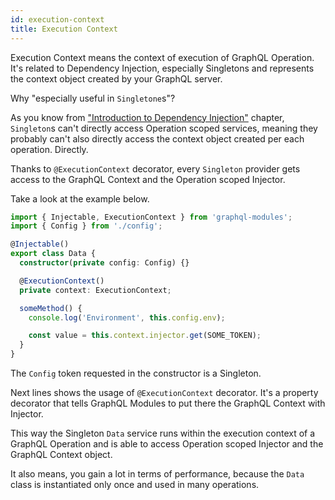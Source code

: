 ```yaml
---
id: execution-context
title: Execution Context
---
```


Execution Context means the context of execution of GraphQL Operation. It's related to Dependency Injection, especially Singletons and represents the context object created by your GraphQL server.

Why "especially useful in `Singletone`s"?

As you know from ["Introduction to Dependency Injection"](../di/introduction.md) chapter, `Singleton`s can't directly access Operation scoped services, meaning they probably can't also directly access the context object created per each operation. Directly.

Thanks to `@ExecutionContext` decorator, every `Singleton` provider gets access to the GraphQL Context and the Operation scoped Injector.

Take a look at the example below.

```typescript
import { Injectable, ExecutionContext } from 'graphql-modules';
import { Config } from './config';

@Injectable()
export class Data {
  constructor(private config: Config) {}

  @ExecutionContext()
  private context: ExecutionContext;

  someMethod() {
    console.log('Environment', this.config.env);

    const value = this.context.injector.get(SOME_TOKEN);
  }
}
```

The `Config` token requested in the constructor is a Singleton.

Next lines shows the usage of `@ExecutionContext` decorator. It's a property decorator that tells GraphQL Modules to put there the GraphQL Context with Injector.

This way the Singleton `Data` service runs within the execution context of a GraphQL Operation and is able to access Operation scoped Injector and the GraphQL Context object.

It also means, you gain a lot in terms of performance, because the `Data` class is instantiated only once and used in many operations.
